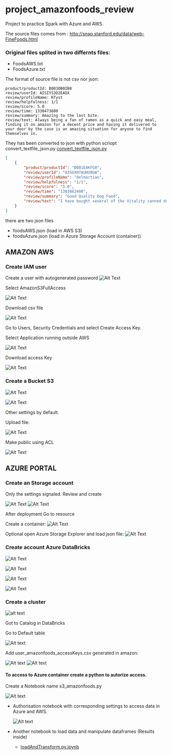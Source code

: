 # project_amazonfoods_review

Project to practice Spark with Azure and AWS.

The source files comes from : http://snap.stanford.edu/data/web-FineFoods.html

###  Original files splited in two differnts  files:

-  FoodsAWS.txt
-  FoodsAzure.txt

The format of source file is not csv nor json:   

```
product/productId: B003OB0IB8
review/userId: AISIYS3D2EAOX
review/profileName: RTyst
review/helpfulness: 1/1
review/score: 5.0
review/time: 1330473600
review/summary: Amazing to the last bite.
review/text: Always being a fan of ramen as a quick and easy meal, finding it on amazon for a decent price and having it delivered to your door by the case is an amazing situation for anyone to find themselves in.

```

They has been converted to json with python scriopt convert_textfile_json.py
[convert_textfile_json.py](convert_textfile_json.py)



```json
[
    {
        "product/productId": "B001E4KFG0",
        "review/userId": "A3SGXH7AUHU8GW",
        "review/profileName": "delmartian",
        "review/helpfulness": "1/1",
        "review/score": "5.0",
        "review/time": "1303862400",
        "review/summary": "Good Quality Dog Food",
        "review/text": "I have bought several of the Vitality canned dog food products and have found them all to be of good quality. The product looks more like a stew than a processed meat and it smells better. My Labrador is finicky and she appreciates this product better than  most."
    }
]

```

there are two json files 

-  foodsAWS.json       (load in AWS S3)
-  foodsAzure.json     (load in Azure Storage Account (container))



## AMAZON AWS
### Create  IAM user
Create a user with autogenerated password
![Alt Text](/images/iamUserCreate.png)

Select AmazonS3FullAccess

![Alt Text](/images/imaUserCreateFullAccess.png)


Download csv file

![Alt Text](/images/imaUserCreateDownloadcsv.png)

Go to Users, Security Credentials and select Create Access Key.

Select Application running outside AWS

![Alt Text](/images/imaUserCreateRunningOutside.png)


Download access Key

![Alt Text](/images/imaUserAccessKey.png)


### Create a Bucket S3

![Alt Text](/images/CreateBucket1.png)

![Alt Text](/images/CreateBucket2.png)

Other settings by default.

Upload file:

![Alt Text](/images/FileinBucket.png)

Make public using ACL

![Alt Text](/images/FileinBucket2.png)



## AZURE PORTAL

### Create an Storage account

Only the settings signaled.  Review and create  

![Alt Text](/images/createStorageAccount.png)
![Alt Text](/images/createStorageAccount.png)

After deployment Go to resource

Create a container:
![Alt Text](/images/createContainer.png)


Optional open Azure Storage Explorer and load json file:
![Alt Text](/images/loadwithAzureStorageExplorer.png)


### Create account Azure DataBricks

![Alt Text](/images/CreateCompteAzureDataBricks.png)

![Alt Text](/images/CreateCompteAzureDataBricks2.png)

![Alt Text](/images/DataBricksGotoResource.png)

![Alt Text](/images/DataBricksLaunch.png)

### Create a cluster

![alt text](/images/DatabricksCompute.png)

Got to Catalog in DataBricks

Go to Default table


![Alt text](/images/CreateTable.png)

Add user_amazonfoods_accessKeys.csv generated in amazon:

![Alt text](/images/addKeyAccessCsv.png)
![Alt text](/images/TableKeyAccess.png)


#### To access to Azure container create a python to autorize access.  


Create a Notebook name s3_amazonfoods.py

![Alt text](/images/CreateNotebook.png)

-  Authorisation notebook with corresponding settings to access data in Azure and AWS.

    
    ![Alt text](/images/AuthorisationPython.png)
    


-  Another notebook to load data and manipulate dataframes (Results inside)

    -  [loadAndTransform.py.ipynb](loadAndTransform.py.ipynb)



